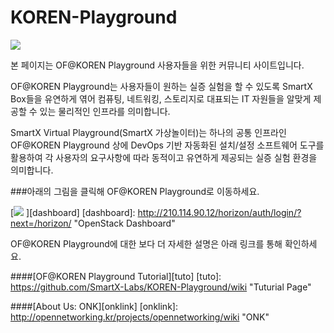 
# KOREN-Playground

![](https://raw.githubusercontent.com/SmartX-Labs/KOREN-Playground/master/images/main.png)

본 페이지는 OF@KOREN Playground 사용자들을 위한 커뮤니티 사이트입니다.

OF@KOREN Playground는 사용자들이 원하는 실증 실험을 할 수 있도록 SmartX Box들을 유연하게 엮어 컴퓨팅, 네트워킹, 스토리지로 대표되는 IT 자원들을 알맞게 제공할 수 있는 물리적인 인프라를 의미합니다. 

SmartX Virtual Playground(SmartX 가상놀이터)는 하나의 공통 인프라인 OF@KOREN Playground 상에 DevOps 기반 자동화된 설치/설정 소프트웨어 도구를 활용하여 각 사용자의 요구사항에 따라 동적이고 유연하게 제공되는 실증 실험 환경을 의미합니다. 

###아래의 그림을 클릭해 OF@KOREN Playground로 이동하세요.

[![](https://raw.githubusercontent.com/SmartX-Labs/KOREN-Playground/master/images/entrance.png)
][dashboard]
[dashboard]: http://210.114.90.12/horizon/auth/login/?next=/horizon/ "OpenStack Dashboard"


OF@KOREN Playground에 대한 보다 더 자세한 설명은 아래 링크를 통해 확인하세요.

####[OF@KOREN Playground Tutorial][tuto]
[tuto]: https://github.com/SmartX-Labs/KOREN-Playground/wiki "Tuturial Page"

####[About Us: ONK][onklink]
[onklink]: http://opennetworking.kr/projects/opennetworking/wiki "ONK"

